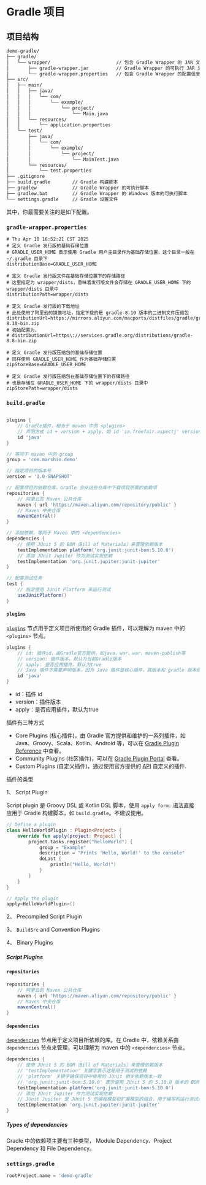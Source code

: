 # Gradle 项目

## 项目结构

```markdown
demo-gradle/
├── gradle/
│   └── wrapper/                        // 包含 Gradle Wrapper 的 JAR 文件和配置文件
│       ├── gradle-wrapper.jar          // Gradle Wrapper 的可执行 JAR 文件
│       └── gradle-wrapper.properties   // 包含 Gradle Wrapper 的配置信息
├── src/
│   ├── main/
│   │   ├── java/
│   │   │   └── com/
│   │   │       └── example/
│   │   │           └── project/
│   │   │               └── Main.java
│   │   └── resources/
│   │       └── application.properties
│   └── test/
│       ├── java/
│       │   └── com/
│       │       └── example/
│       │           └── project/
│       │               └── MainTest.java
│       └── resources/
│           └── test.properties
├── .gitignore
├── build.gradle        // Gradle 构建脚本
├── gradlew             // Gradle Wrapper 的可执行脚本
├── gradlew.bat         // Gradle Wrapper 的 Windows 版本的可执行脚本
└── settings.gradle     // Gradle 设置文件
```

其中，你最需要关注的是如下配置。

### `gradle-wrapper.properties`

```properties
# Thu Apr 10 16:52:21 CST 2025
# 定义 Gradle 发行版的基础存储位置
# GRADLE_USER_HOME 表示使用 Gradle 用户主目录作为基础存储位置，这个目录一般在 ~/.gradle 目录下
distributionBase=GRADLE_USER_HOME

# 定义 Gradle 发行版文件在基础存储位置下的存储路径
# 这里指定为 wrapper/dists，意味着发行版文件会存储在 GRADLE_USER_HOME 下的 wrapper/dists 目录中
distributionPath=wrapper/dists

# 定义 Gradle 发行版的下载地址
# 此处使用了阿里云的镜像地址，指定下载的是 gradle-8.10 版本的二进制文件压缩包
distributionUrl=https://mirrors.aliyun.com/macports/distfiles/gradle/gradle-8.10-bin.zip
# 初始配置为，
# distributionUrl=https\://services.gradle.org/distributions/gradle-8.8-bin.zip

# 定义 Gradle 发行版压缩包的基础存储位置
# 同样使用 GRADLE_USER_HOME 作为基础存储位置
zipStoreBase=GRADLE_USER_HOME

# 定义 Gradle 发行版压缩包在基础存储位置下的存储路径
# 也是存储在 GRADLE_USER_HOME 下的 wrapper/dists 目录中
zipStorePath=wrapper/dists
```

### `build.gradle`

```gradle

plugins {
    // Gradle插件，相当于 maven 中的 <plugins>
    // 声明方式 id + version + apply，如 id 'io.freefair.aspectj' version '8.13' apply false
    id 'java'
}

// 等同于 maven 中的 group
group = 'com.marshio.demo'

// 指定项目的版本号
version = '1.0-SNAPSHOT'

// 配置项目的依赖仓库，Gradle 会从这些仓库中下载项目所需的依赖项
repositories {
    // 阿里云的 Maven 公共仓库
    maven { url 'https://maven.aliyun.com/repository/public' }
    // Maven 中央仓库
    mavenCentral()
}

// 添加依赖，等同于 Maven 中的 <dependencies>
dependencies {
    // 使用 JUnit 5 的 BOM（Bill of Materials）来管理依赖版本
    testImplementation platform('org.junit:junit-bom:5.10.0')
    // 添加 JUnit Jupiter 作为测试实现依赖
    testImplementation 'org.junit.jupiter:junit-jupiter'
}

// 配置测试任务
test {
    // 指定使用 JUnit Platform 来运行测试
    useJUnitPlatform()
}
```

#### `plugins`

[`plugins`](https://docs.gradle.org/current/userguide/plugins.html) 节点用于定义项目所使用的 Gradle 插件，可以理解为 maven 中的 `<plugins>` 节点。

```gradle
plugins {
    // id: 插件id，由Gradle官方提供，如java、war、war、maven-publish等
    // version: 插件版本，默认为当前Gradle版本
    // apply: 是否应用插件，默认为true
    // Java 插件不需要声明版本，因为 Java 插件是核心插件，其版本和 gradle 版本绑定
    id 'java'
}
```

- id：插件 id
- version：插件版本
- apply：是否应用插件，默认为true

插件有三种方式

- Core Plugins (核心插件)，由 Gradle 官方提供和维护的一系列插件，如 Java、Groovy、Scala、Kotlin、Android 等，可以在 [Gradle Plugin Reference](https://docs.gradle.org/current/userguide/plugin_reference.html#plugin_reference) 中查看。
- Community Plugins (社区插件)，可以在 [Gradle Plugin Portal](https://plugins.gradle.org/) 查看。
- Custom Plugins (自定义插件)，通过使用官方提供的 [API](https://docs.gradle.org/current/javadoc/org/gradle/api/Plugin.html) 自定义的插件.

插件的类型

1、 Script Plugin

Script plugin 是 Groovy DSL 或 Kotlin DSL 脚本，使用 `apply form:` 语法直接应用于 Gradle 构建脚本，如 `build.gradle`。不建议使用。

```kotlin
// Define a plugin
class HelloWorldPlugin : Plugin<Project> {
    override fun apply(project: Project) {
        project.tasks.register("helloWorld") {
            group = "Example"
            description = "Prints 'Hello, World!' to the console"
            doLast {
                println("Hello, World!")
            }
        }
    }
}

// Apply the plugin
apply<HelloWorldPlugin>()
```

2、 Precompiled Script Plugin


3、 `BuildSrc` and Convention Plugins


4、 Binary Plugins


##### Script Plugins

#### `repositories`

```gradle
repositories {
    // 阿里云的 Maven 公共仓库
    maven { url 'https://maven.aliyun.com/repository/public' }
    // Maven 中央仓库
    mavenCentral()
}
```

#### `dependencies`

[`dependencies`](https://docs.gradle.org/current/userguide/declaring_dependencies_basics.html) 节点用于定义项目所依赖的库。在 Gradle 中，依赖关系由 `dependencies` 节点来管理，可以理解为 maven 中的 `<dependencies>` 节点。

```gradle
dependencies {
    // 使用 JUnit 5 的 BOM（Bill of Materials）来管理依赖版本
    // 'testImplementation' 关键字表示这是用于测试的依赖
    // 'platform' 关键字确保项目中使用的 JUnit 相关依赖版本一致
    // 'org.junit:junit-bom:5.10.0' 表示使用 JUnit 5 的 5.10.0 版本的 BOM
    testImplementation platform('org.junit:junit-bom:5.10.0')
    // 添加 JUnit Jupiter 作为测试实现依赖
    // JUnit Jupiter 是 JUnit 5 的编程模型和扩展模型的组合，用于编写和运行测试用例
    testImplementation 'org.junit.jupiter:junit-jupiter'
}
```

##### Types of dependencies

Gradle 中的依赖项主要有三种类型， Module Dependency、Project Dependency 和 File Dependency。

### `settings.gradle`

```gradle
rootProject.name = 'demo-gradle'
```